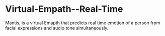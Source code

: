 # Virtual-Empath--Real-Time
Mantis, is a virtual Emapth that predicts real time emotion of a person from facial expressions and audio tone simultaneously.
